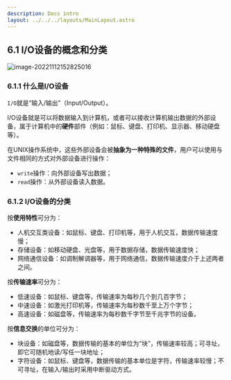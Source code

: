 ```yaml
---
description: Docs intro
layout: ../../../layouts/MainLayout.astro
---
```


## 6.1 I/O设备的概念和分类

![image-20221112152825016](https://images.drshw.tech/images/notes/image-20221112152825016.png)

### 6.1.1 什么是I/O设备

`I/O`就是“输入/输出”（Input/Output）。

I/O设备就是可以将数据输入到计算机，或者可以接收计算机输出数据的外部设备，属于计算机中的**硬件**部件（例如：鼠标、键盘、打印机、显示器、移动硬盘等）。

在UNIX操作系统中，这些外部设备会被**抽象为一种特殊的文件**，用户可以使用与文件相同的方式对外部设备进行操作：

+ `write`操作：向外部设备写出数据；
+ `read`操作：从外部设备读入数据。

### 6.1.2 I/O设备的分类

按**使用特性**可分为：

+ 人机交互类设备：如鼠标、键盘、打印机等，用于人机交互，数据传输速度慢；
+ 存储设备：如移动硬盘、光盘等，用于数据存储，数据传输速度快；
+ 网络通信设备：如调制解调器等，用于网络通信，数据传输速度介于上述两者之间。

按**传输速率**可分为：

+ 低速设备：如鼠标、键盘等，传输速率为每秒几个到几百字节；
+ 中速设备：如激光打印机等，传输速率为每秒数千至上万个字节；
+ 高速设备：如磁盘等，传输速率为每秒数千字节至千兆字节的设备。

按**信息交换**的单位可分为：

+ 块设备：如磁盘等，数据传输的基本的单位为“块”，传输速率较高；可寻址，即它可随机地读/写任一块地址；
+ 字符设备：如鼠标、键盘等，数据传输的基本单位是字符，传输速率较慢；不可寻址，在输入/输出时采用中断驱动方式。





